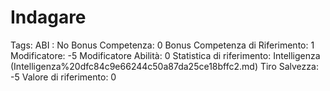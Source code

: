 # Indagare

Tags: ABI
: No
Bonus Competenza: 0
Bonus Competenza di Riferimento: 1
Modificatore: -5
Modificatore  Abilità: 0
Statistica di riferimento: Intelligenza (Intelligenza%20dfc84c9e66244c50a87da25ce18bffc2.md)
Tiro Salvezza: -5
Valore di riferimento: 0